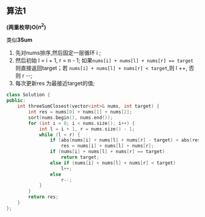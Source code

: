 ## 算法1

**(两重枚举)O($n^{2}$)**

类似**3Sum**
1. 先对nums排序,然后固定一层循环 i ;
2. 然后初始 l = i + 1, r = n - 1; 如果```nums[i] + nums[l] + nums[r] == target```则直接返回target；若 ```nums[i] + nums[l] + nums[r] < target```,则 l ++, 否则 r --;
3. 每次更新res 为最接近target的值;

```CPP
class Solution {
public:
    int threeSumClosest(vector<int>& nums, int target) {
        int res = nums[0] + nums[1] + nums[2];
        sort(nums.begin(), nums.end());
        for (int i = 0; i < nums.size(); i++) {
            int l = i + 1, r = nums.size() - 1;
            while (l < r) {
                if (abs(nums[i] + nums[l] + nums[r] - target) < abs(res - target))
                    res = nums[i] + nums[l] + nums[r];
                if (nums[i] + nums[l] + nums[r] == target)
                    return target;
                else if (nums[i] + nums[l] + nums[r] < target)
                    l++;
                else
                    r--;
            }
        }
        return res;
    }
};
```
